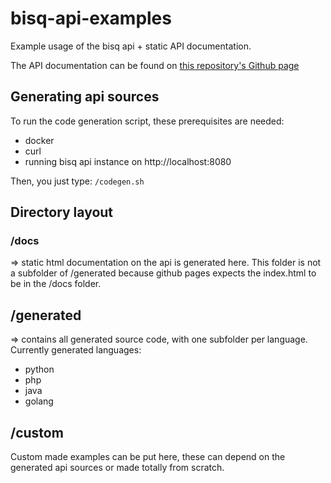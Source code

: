 # bisq-api-examples

Example usage of the bisq api + static API documentation.

The API documentation can be found on [this repository's Github page](https://mrosseel.github.io/bisq-api-examples/)

## Generating api sources

To run the code generation script, these prerequisites are needed:
- docker
- curl
- running bisq api instance on http://localhost:8080

Then, you just type:
````/codegen.sh````

## Directory layout

### /docs

=> static html documentation on the api is generated here. This folder is
not a subfolder of /generated because github pages expects the index.html to
be in the /docs folder.

## /generated

=> contains all generated source code, with one subfolder per language.
Currently generated languages:
- python
- php
- java
- golang

## /custom

Custom made examples can be put here, these can depend on the generated api
sources or made totally from scratch.
